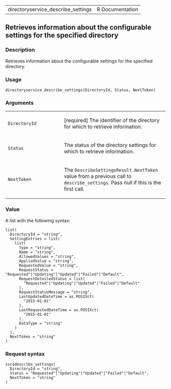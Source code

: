 <table style="width: 100%;">
<tbody>
<tr class="odd">
<td>directoryservice_describe_settings</td>
<td style="text-align: right;">R Documentation</td>
</tr>
</tbody>
</table>

## Retrieves information about the configurable settings for the specified directory

### Description

Retrieves information about the configurable settings for the specified
directory.

### Usage

    directoryservice_describe_settings(DirectoryId, Status, NextToken)

### Arguments

<table>
<colgroup>
<col style="width: 35%" />
<col style="width: 65%" />
</colgroup>
<tbody>
<tr class="odd">
<td><code
id="directoryservice_describe_settings_:_DirectoryId">DirectoryId</code></td>
<td><p>[required] The identifier of the directory for which to retrieve
information.</p></td>
</tr>
<tr class="even">
<td><code
id="directoryservice_describe_settings_:_Status">Status</code></td>
<td><p>The status of the directory settings for which to retrieve
information.</p></td>
</tr>
<tr class="odd">
<td><code
id="directoryservice_describe_settings_:_NextToken">NextToken</code></td>
<td><p>The <code>DescribeSettingsResult.NextToken</code> value from a
previous call to <code>describe_settings</code>. Pass null if this is
the first call.</p></td>
</tr>
</tbody>
</table>

### Value

A list with the following syntax:

    list(
      DirectoryId = "string",
      SettingEntries = list(
        list(
          Type = "string",
          Name = "string",
          AllowedValues = "string",
          AppliedValue = "string",
          RequestedValue = "string",
          RequestStatus = "Requested"|"Updating"|"Updated"|"Failed"|"Default",
          RequestDetailedStatus = list(
            "Requested"|"Updating"|"Updated"|"Failed"|"Default"
          ),
          RequestStatusMessage = "string",
          LastUpdatedDateTime = as.POSIXct(
            "2015-01-01"
          ),
          LastRequestedDateTime = as.POSIXct(
            "2015-01-01"
          ),
          DataType = "string"
        )
      ),
      NextToken = "string"
    )

### Request syntax

    svc$describe_settings(
      DirectoryId = "string",
      Status = "Requested"|"Updating"|"Updated"|"Failed"|"Default",
      NextToken = "string"
    )
